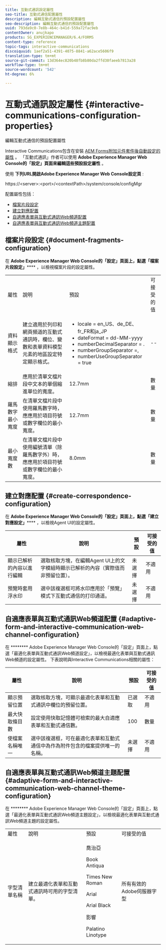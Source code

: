 ```yaml
---
title: 互動式通訊設定屬性
seo-title: 互動式通信配置屬性
description: 編輯互動式通信的預設配置屬性
seo-description: 編輯互動式通信的預設配置屬性
uuid: 793da9c0-7e8b-464c-b41d-559a72fac9eb
contentOwner: anujkapo
products: SG_EXPERIENCEMANAGER/6.4/FORMS
content-type: reference
topic-tags: interactive-communications
discoiquuid: 1aef2a51-4391-4075-8841-a62ace5606f9
translation-type: tm+mt
source-git-commit: 13d364ec820b48fb8b80da2ffd30faeeb7813a28
workflow-type: tm+mt
source-wordcount: '542'
ht-degree: 6%

---
```



# 互動式通訊設定屬性 {#interactive-communications-configuration-properties}

編輯互動式通信的預設配置屬性

Interactive Communications包含在安裝 [AEM Forms附加元件套件後自動設定的屬性](/help/forms/using/installing-configuring-aem-forms-osgi.md) 。 「互動式通訊」作者可以使用 **Adobe Experience Manager Web Console的「設定」頁面來編輯這些預設設定屬性** 。

使用 **下列URL開啟Adobe Experience Manager Web Console設定頁** :

https://&lt;server>:&lt;port>/&lt;contextPath>/system/console/configMgr

配置屬性包括：

* [檔案片段設定](#document-fragments-configuration)
* [建立對應配置](#create-correspondence-configuration)
* [自適應表單與互動式通訊Web頻道配置](#adaptive-form-and-interactive-communication-web-channel-configuration)
* [自適應表單與互動式通訊Web頻道主題配置](#adaptive-form-and-interactive-communication-web-channel-theme-configuration)

## 檔案片段設定 {#document-fragments-configuration}

在 **Adobe Experience Manager Web Console的「設定」頁面上，點選「檔案片段設定」****** ，以檢視檔案片段的設定屬性。

<table> 
 <tbody> 
  <tr> 
   <td>屬性</td> 
   <td>說明</td> 
   <td>預設</td> 
   <td>可接受的值</td> 
  </tr> 
  <tr> 
   <td>資料顯示格式</td> 
   <td>建立適用於列印和網頁頻道的互動式通訊時，欄位、變數和表單資料模型元素的地區設定特定顯示格式。</td> 
   <td> 
    <ul> 
     <li>locale = en_US、de_DE、fr_FR和ja_JP</li> 
     <li>dateFormat = dd-MM-yyyy</li> 
     <li>numberDecimalSeparator = .</li> 
     <li>numberGroupSeparator =,</li> 
     <li>numberUseGroupSeparator = true</li> 
    </ul> </td> 
   <td><p>--</p> </td> 
  </tr> 
  <tr> 
   <td>縮排</td> 
   <td>應用於清單文檔片段中文本的單個縮進單位的寬度。</td> 
   <td>12.7mm</td> 
   <td>數量</td> 
  </tr> 
  <tr> 
   <td>羅馬數字最小寬度</td> 
   <td>在清單文檔片段中使用羅馬數字時，應應用於項目符號或數字欄位的最小寬度。 </td> 
   <td>12.7mm</td> 
   <td>數量</td> 
  </tr> 
  <tr> 
   <td>最小寬度數</td> 
   <td>在清單文檔片段中使用編號清單（除羅馬數字外）時，應應用於項目符號或數字欄位的最小寬度。</td> 
   <td>8.0mm</td> 
   <td>數量</td> 
  </tr> 
 </tbody> 
</table>

## 建立對應配置 {#create-correspondence-configuration}

在 **Adobe Experience Manager Web Console的「設定」頁面上，點選「建立對應設定」****** ，以檢視Agent UI的設定屬性。

| 屬性 | 說明 | 預設 | 可接受的值 |
|---|---|---|---|
| 顯示已解析的內容以進行編輯 | 選取核取方塊，在編輯Agent UI上的文字模組時顯示已解析的內容（實際值而非預留位置）。 | 未選擇 | 不適用 |
| 預覽時套用浮水印 | 選中該複選框可將水印應用於「預覽」模式下互動式通信的打印通道。 | 未選擇 | 不適用 |

## 自適應表單與互動式通訊Web頻道配置 {#adaptive-form-and-interactive-communication-web-channel-configuration}

在 ******** Adobe Experience Manager Web Console的「設定」頁面上，點選「最適化表單與互動式通訊Web頻道設定」，以檢視最適化表單與互動式通訊Web頻道的設定屬性。 下表說明與Interactive Communications相關的屬性：

| 屬性 | 說明 | 預設 | 可接受的值 |
|---|---|---|---|
| 顯示預留位置 | 選取核取方塊，可顯示最適化表單和互動式通訊中欄位的預留位置。 | 已選取 | 不適用 |
| 最大快取條目數 | 設定使用快取記憶體可檢索的最大自適應表單和互動式通信數。 | 100 | 數量 |
| 使檔案名稱唯一 | 選中該複選框，可在最適化表單和互動式通信中為作為附件包含的檔案提供唯一的名稱。 | 未選擇 | 不適用 |

## 自適應表單與互動式通訊Web頻道主題配置 {#adaptive-form-and-interactive-communication-web-channel-theme-configuration}

在 ******** Adobe Experience Manager Web Console的「設定」頁面上，點選「最適化表單與互動式通訊Web頻道主題設定」，以檢視最適化表單與互動式通訊Web頻道主題的設定屬性。

<table> 
 <tbody> 
  <tr> 
   <td>屬性</td> 
   <td>說明</td> 
   <td>預設</td> 
   <td>可接受的值</td> 
  </tr> 
  <tr> 
   <td>字型清單名稱</td> 
   <td>建立最適化表單和互動式通訊時可用的字型清單。</td> 
   <td><p>喬治亞</p> <p>Book Antiqua</p> <p>Times New Roman</p> <p>Arial</p> <p>Arial Black</p> <p>影響</p> <p>Palatino Linotype</p> </td> 
   <td>所有有效的Adobe伺服器字型</td> 
  </tr> 
 </tbody> 
</table>

